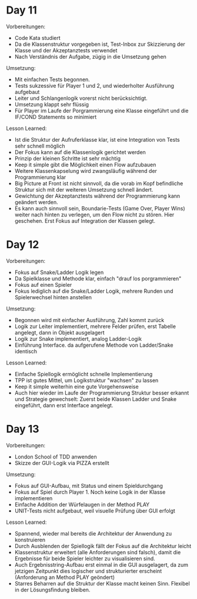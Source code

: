 # Day 11

Vorbereitungen:
 - Code Kata studiert
 - Da die Klassenstruktur vorgegeben ist, Test-Inbox zur Skizzierung der Klasse und der Akzeptanztests verwendet
 - Nach Verständnis der Aufgabe, zügig in die Umsetzung gehen

Umsetzung:
 - Mit einfachen Tests begonnen. 
 - Tests sukzessive für Player 1 und 2, und wiederholter Ausführung aufgebaut
 - Leiter und Schlangenlogik vorerst nicht berücksichtigt. 
 - Umsetzung klappt sehr flüssig
 - Für Player im Laufe der Porgrammierung eine Klasse eingeführt und die IF/COND Statements so minimiert

Lesson Learned:
 - Ist die Struktur der Aufruferklasse klar, ist eine Integration von Tests sehr schnell möglich
 - Der Fokus kann auf die Klassenlogik gerichtet werden
 - Prinzip der kleinen Schritte ist sehr mächtig
 - Keep it simple gibt die Möglichkeit einen Flow aufzubauen
 - Weitere Klassenkapselung wird zwangsläufig während der Programmierung klar
 - Big Picture at Front ist nicht sinnvoll, da die vorab im Kopf befindliche Struktur sich mit der weiteren Umsetzung
   schnell ändert.
 - Gewichtung der Akzeptanztests während der Programmierung kann geändert werden. 
 - Es kann auch sinnvoll sein, Boundarie-Tests (Game Over, Player Wins) weiter nach hinten zu verlegen, um den
   Flow nicht zu stören. Hier geschehen. Erst Fokus auf Integration der Klassen gelegt.

# Day 12

Vorbereitungen:
 - Fokus auf Snake/Ladder Logik legen
 - Da Spielklasse und Methode klar, einfach "drauf los porgrammieren"
 - Fokus auf einen Spieler
 - Fokus lediglich auf die Snake/Ladder Logik, mehrere Runden und Spielerwechsel hinten anstellen

Umsetzung:
 - Begonnen wird mit einfacher Ausführung, Zahl kommt zurück
 - Logik zur Leiter implementiert, mehrere Felder prüfen, erst Tabelle angelegt, dann in Objekt ausgelagert
 - Logik zur Snake implementiert, analog Ladder-Logik
 - Einführung Interface. da aufgerufene Methode von Ladder/Snake identisch
 
Lesson Learned:
 - Einfache Spiellogik ermöglicht schnelle Implementierung
 - TPP ist gutes Mittel, um Logikstruktur "wachsen" zu lassen
 - Keep it simple weiterhin eine gute Vorgehensweise
 - Auch hier wieder im Laufe der Programmierung Struktur besser erkannt und Strategie gewechselt: Zuerst beide Klassen Ladder und Snake eingeführt, dann
   erst Interface angelegt. 

# Day 13

Vorbereitungen:
 - London School of TDD anwenden
 - Skizze der GUI-Logik via PIZZA erstellt

Umsetzung:
 - Fokus auf GUI-Aufbau, mit Status und einem Spieldurchgang
 - Fokus auf Spiel durch Player 1. Noch keine Logik in der Klasse implementieren
 - Einfache Addition der Würfelaugen in der Method PLAY
 - UNIT-Tests nicht aufgebaut, weil visuelle Prüfung über GUI erfolgt

Lesson Learned:
 - Spannend, wieder mal bereits die Architektur der Anwendung zu konstruieren
 - Durch Ausblenden der Spiellogik fällt der Fokus auf die Architektur leicht
 - Klassenstruktur erweitert (alle Anforderungen sind falsch), damit die Ergebnisse für
   beide Spieler leichter zu visualisieren sind.
 - Auch Ergebnisstring-Aufbau erst einmal in die GUI ausgelagert, da zum jetzigen Zeitpunkt dies
   logischer und strukturierter erscheint (Anforderung an Method PLAY geöndert)
 - Starres Beharren auf die Struktur der Klasse macht keinen Sinn. Flexibel in der Lösungsfindung bleiben.